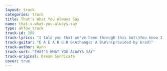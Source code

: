 ```yaml
---
layout: track
categories: track
title: That's What You Always Say
name: that-s-what-you-always-say
type: ahfow_track
track-id: 108
track-lyrics: "I told you that we've been through this but\nYou know I told you that before\nI try to find out where we missed but\nI gets to be such a bore\n\nCause ever since that time I told you so\nWell something gets my eye and it won't let go\nAnd then the stories and words are here and gone\nWell that's what you always say\n\nI try to sit and talk with you but\nYou know how moods change all the time\nI try to wait a week or two but\nBy then I'll probably change my mind\n\nCause ever since that time I told you so\nWell something gets my eye and it won't let go\nAnd then the stories and words are here and gone\nWell that's what you always say"
track-guitar: "E A E A B G B G\nchange: A B\n\n(provided by brad)"
track-author: Wynn
track-sort: "THAT'S WHAT YOU ALWAYS SAY"
track-original: Dream Syndicate
cover: true
---
```

